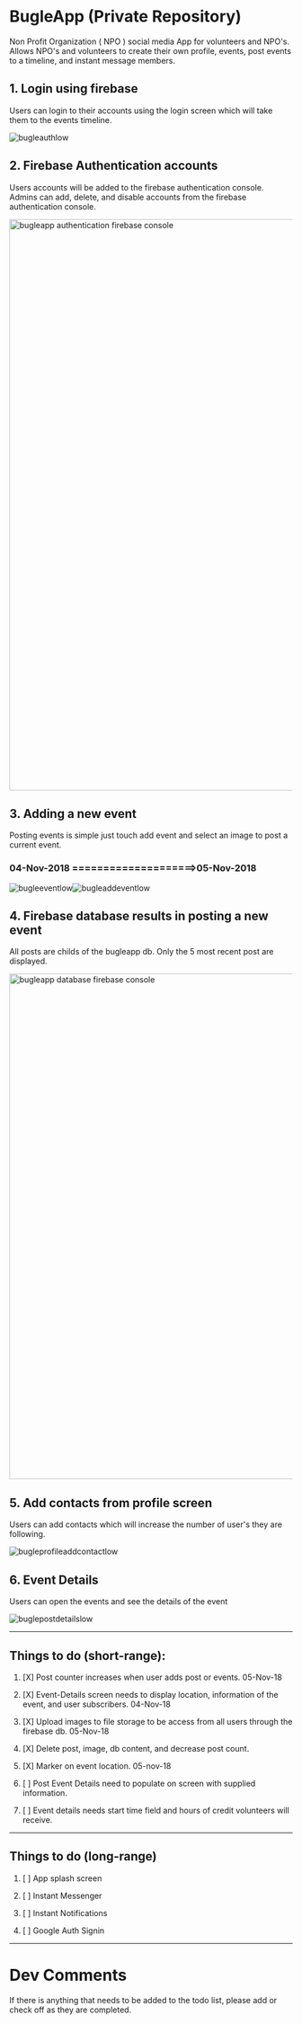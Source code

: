 # BugleApp (Private Repository)
Non Profit Organization ( NPO ) social media App for volunteers and NPO's.  Allows NPO's and volunteers to create their own profile, events, post events to a timeline, and instant message members. 

## 1. Login using firebase
Users can login to their accounts using the login screen 
which will take them to the events timeline.

![bugleauthlow](https://user-images.githubusercontent.com/6371329/47967627-6ce69100-e02d-11e8-8d8e-5fc9e773abc8.gif)

## 2. Firebase Authentication accounts
Users accounts will be added to the firebase authentication console.  Admins can add, delete, and disable accounts from the firebase authentication console.

<img width="1017" alt="bugleapp authentication firebase console" src="https://user-images.githubusercontent.com/6371329/47968607-9e198e00-e03a-11e8-9c80-cf4783ff3535.png">

## 3. Adding a new event
Posting events is simple just touch add event and select an image to post a current event.
### 04-Nov-2018 ====================>05-Nov-2018
![bugleeventlow](https://user-images.githubusercontent.com/6371329/47968454-48dc7d00-e038-11e8-80e1-46b3636cf9e6.gif)![bugleaddeventlow](https://user-images.githubusercontent.com/6371329/48029578-8286b400-e11c-11e8-9950-c63d21ddc1ec.gif)

## 4. Firebase database results in posting a new event
All posts are childs of the bugleapp db. 
Only the 5 most recent post are displayed.

<img width="900" alt="bugleapp database firebase console" src="https://user-images.githubusercontent.com/6371329/47968549-a3c2a400-e039-11e8-881a-49f3638afd5c.png">

## 5. Add contacts from profile screen
Users can add contacts which will increase the number of user's they are following.

![bugleprofileaddcontactlow](https://user-images.githubusercontent.com/6371329/47968686-5d6e4480-e03b-11e8-99cd-85f783e71463.gif)

## 6. Event Details
Users can open the events and see the details of the event

![buglepostdetailslow](https://user-images.githubusercontent.com/6371329/47968882-e25a5d80-e03d-11e8-8c87-f530d8a69398.gif)



***

## Things to do (short-range):

1. [X] Post counter increases when user adds post or events. 05-Nov-18

2. [X] Event-Details screen needs to display location, information of the event, and user subscribers. 04-Nov-18

3. [X] Upload images to file storage to be access from all users through the firebase db. 05-Nov-18

4. [X] Delete post, image, db content, and decrease post count.

5. [X] Marker on event location.  05-nov-18 

6. [ ] Post Event Details need to populate on screen with supplied information.

7. [ ] Event details needs start time field and hours of credit volunteers will receive.

***

## Things to do  (long-range)
1. [ ] App splash screen

2. [ ] Instant Messenger

3. [ ] Instant Notifications

4. [ ] Google Auth Signin


***

# Dev Comments

If there is anything that needs to be added to the todo list, please add or check off as they are completed.
